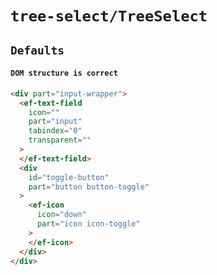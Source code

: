 # `tree-select/TreeSelect`

## `Defaults`

####   `DOM structure is correct`

```html
<div part="input-wrapper">
  <ef-text-field
    icon=""
    part="input"
    tabindex="0"
    transparent=""
  >
  </ef-text-field>
  <div
    id="toggle-button"
    part="button button-toggle"
  >
    <ef-icon
      icon="down"
      part="icon icon-toggle"
    >
    </ef-icon>
  </div>
</div>

```

